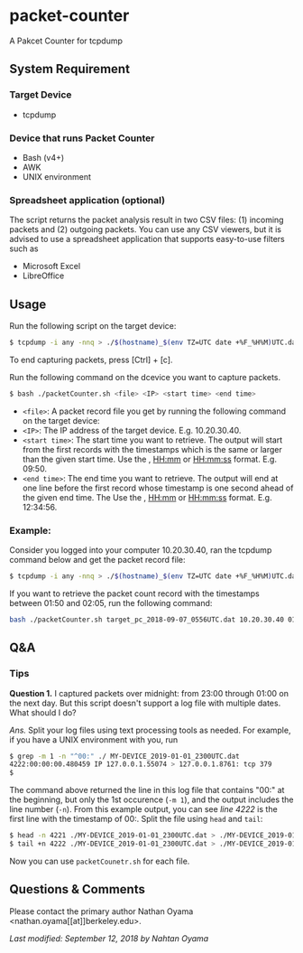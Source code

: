 # packet-counter
A Pakcet Counter for tcpdump

## System Requirement
### Target Device
* tcpdump

### Device that runs Packet Counter
* Bash (v4+)
* AWK
* UNIX environment

### Spreadsheet application (optional)
The script returns the packet analysis result in two CSV files: (1) incoming packets and (2) outgoing packets. You can use any CSV viewers, but it is advised to use a spreadsheet application that supports easy-to-use filters such as
* Microsoft Excel
* LibreOffice

## Usage
Run the following script on the target device:
```bash
$ tcpdump -i any -nnq > ./$(hostname)_$(env TZ=UTC date +%F_%H%M)UTC.dat
```
To end capturing packets, press [Ctrl] + [c].

Run the following command on the dcevice you want to capture packets.
```bash
$ bash ./packetCounter.sh <file> <IP> <start time> <end time>
```
* `<file>`: A packet record file you get by running the following command on the target device:
* `<IP>`: The IP address of the target device. E.g. 10.20.30.40.
* `<start time>`: The start time you want to retrieve. The output will start from the first records with the timestamps which is the same or larger than the given start time. Use the <HH>, <HH:mm> or <HH:mm:ss> format. E.g. 09:50.
* `<end time>`: The end time you want to retrieve. The output will end at one line before the first record whose timestamp is one second ahead of the given end time. The Use the <HH>, <HH:mm> or <HH:mm:ss> format. E.g. 12:34:56.

### Example:
Consider you logged into your computer 10.20.30.40, ran the tcpdump command below and get the packet record file:
```bash
$ tcpdump -i any -nnq > ./$(hostname)_$(env TZ=UTC date +%F_%H%M)UTC.dat
```
If you want to retrieve the packet count record with the timestamps between 01:50 and 02:05, run the following command:
```bash
bash ./packetCounter.sh target_pc_2018-09-07_0556UTC.dat 10.20.30.40 01:50 02:05
```


## Q&A
### Tips
**Question 1.** I captured packets over midnight: from 23:00 through 01:00 on the next day.  But this script doesn't support a log file with multiple dates.  What should I do?

_Ans._ Split your log files using text processing tools as needed.  For example, if you have a UNIX environment with you, run

```bash
$ grep -m 1 -n "^00:" ./ MY-DEVICE_2019-01-01_2300UTC.dat
4222:00:00:00.480459 IP 127.0.0.1.55074 > 127.0.0.1.8761: tcp 379
$
```

The command above returned the line in this log file that contains "00:" at the beginning, but only the 1st occurence (`-m 1`), and the output includes the line number (`-n`).  From this example output, you can see _line 4222_ is the first line with the timestamp of 00:. Split the file using `head` and `tail`:

```bash
$ head -n 4221 ./MY-DEVICE_2019-01-01_2300UTC.dat > ./MY-DEVICE_2019-01-01_2300_2359.dat
$ tail +n 4222 ./MY-DEVICE_2019-01-01_2300UTC.dat > ./MY-DEVICE_2019-01-02_0000_0100.dat
```
Now you can use `packetCounetr.sh` for each file.


## Questions & Comments
Please contact the primary author Nathan Oyama <nathan.oyama[[at]]berkeley.edu>.

_Last modified: September 12, 2018 by Nahtan Oyama_
